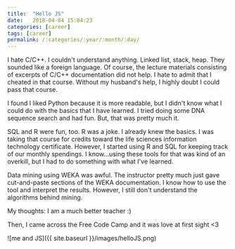 ```yaml
---
title:  "Hello JS"
date:   2018-04-04 15:04:23
categories: [career]
tags: [career]
permalink: /:categories/:year/:month/:day/
---
```


I hate C/C++. 
I couldn't understand anything. Linked list, stack, heap. They sounded like a foreign language.
Of course, the lecture materials consisting of excerpts of C/C++ documentation did not help.
I hate to admit that I cheated in that course.
Without my husband's help, I highly doubt I could pass that course.

I found I liked Python because it is more readable, but I didn't know what I could do with the basics that I have learned. 
I tried doing some DNA sequence search and had fun. But, that was pretty much it.

SQL and R were fun, too. R was a joke. I already knew the basics. I was taking that course for credits toward the life sciences information technology certificate.
However, I started using R and SQL for keeping track of our monthly spendings. I know...using these tools for that was kind of an overkill, but I had to do something with what I've learned.

Data mining using WEKA was awful. The instructor pretty much just gave cut-and-paste sections of the WEKA documentation.
I know how to use the tool and interpret the results. However, I still don't understand the algorithms behind mining.

My thoughts: I am a much better teacher :)

Then, I came across the Free Code Camp and it was love at first sight <3 

![me and JS]({{ site.baseurl }}/images/helloJS.png)



